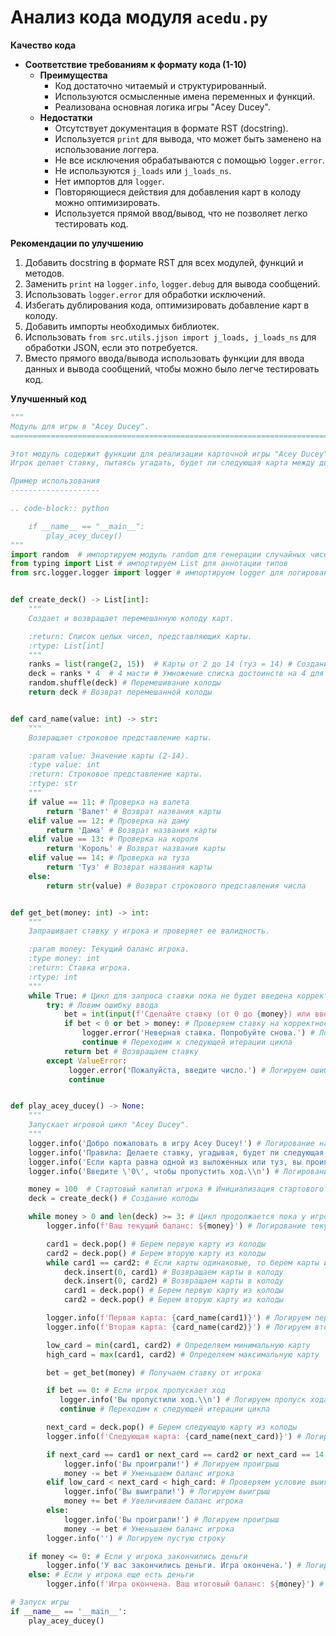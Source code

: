 # Анализ кода модуля `acedu.py`

**Качество кода**
- **Соответствие требованиям к формату кода (1-10)**
    -   **Преимущества**
        -   Код достаточно читаемый и структурированный.
        -   Используются осмысленные имена переменных и функций.
        -   Реализована основная логика игры "Acey Ducey".
    -   **Недостатки**
        -   Отсутствует документация в формате RST (docstring).
        -   Используется `print` для вывода, что может быть заменено на использование логгера.
        -   Не все исключения обрабатываются с помощью `logger.error`.
        -   Не используются `j_loads` или `j_loads_ns`.
        -   Нет импортов для `logger`.
        -   Повторяющиеся действия для добавления карт в колоду можно оптимизировать.
        -   Используется прямой ввод/вывод, что не позволяет легко тестировать код.

**Рекомендации по улучшению**
1.  Добавить docstring в формате RST для всех модулей, функций и методов.
2.  Заменить `print` на `logger.info`, `logger.debug` для вывода сообщений.
3.  Использовать `logger.error` для обработки исключений.
4.  Избегать дублирования кода, оптимизировать добавление карт в колоду.
5.  Добавить импорты необходимых библиотек.
6.  Использовать `from src.utils.jjson import j_loads, j_loads_ns` для обработки JSON, если это потребуется.
7.  Вместо прямого ввода/вывода использовать функции для ввода данных и вывода сообщений, чтобы можно было легче тестировать код.

**Улучшенный код**
```python
"""
Модуль для игры в "Acey Ducey".
=========================================================================================

Этот модуль содержит функции для реализации карточной игры "Acey Ducey".
Игрок делает ставку, пытаясь угадать, будет ли следующая карта между двумя выложенными.

Пример использования
--------------------

.. code-block:: python

    if __name__ == "__main__":
        play_acey_ducey()
"""
import random  # импортируем модуль random для генерации случайных чисел
from typing import List # импортируем List для аннотации типов
from src.logger.logger import logger # импортируем logger для логирования


def create_deck() -> List[int]:
    """
    Создает и возвращает перемешанную колоду карт.

    :return: Список целых чисел, представляющих карты.
    :rtype: List[int]
    """
    ranks = list(range(2, 15))  # Карты от 2 до 14 (туз = 14) # Создание списка достоинств карт
    deck = ranks * 4  # 4 масти # Умножение списка достоинств на 4 для имитации мастей
    random.shuffle(deck) # Перемешивание колоды
    return deck # Возврат перемешанной колоды


def card_name(value: int) -> str:
    """
    Возвращает строковое представление карты.

    :param value: Значение карты (2-14).
    :type value: int
    :return: Строковое представление карты.
    :rtype: str
    """
    if value == 11: # Проверка на валета
        return 'Валет' # Возврат названия карты
    elif value == 12: # Проверка на даму
        return 'Дама' # Возврат названия карты
    elif value == 13: # Проверка на короля
        return 'Король' # Возврат названия карты
    elif value == 14: # Проверка на туза
        return 'Туз' # Возврат названия карты
    else:
        return str(value) # Возврат строкового представления числа


def get_bet(money: int) -> int:
    """
    Запрашивает ставку у игрока и проверяет ее валидность.

    :param money: Текущий баланс игрока.
    :type money: int
    :return: Ставка игрока.
    :rtype: int
    """
    while True: # Цикл для запроса ставки пока не будет введена корректная
        try: # Ловим ошибку ввода
            bet = int(input(f'Сделайте ставку (от 0 до {money}) или введите \'0\' для пропуска хода: ')) # Запрашиваем ставку у игрока
            if bet < 0 or bet > money: # Проверяем ставку на корректность
                logger.error('Неверная ставка. Попробуйте снова.') # Логируем ошибку
                continue # Переходим к следующей итерации цикла
            return bet # Возвращаем ставку
        except ValueError:
             logger.error('Пожалуйста, введите число.') # Логируем ошибку и переходим к следующей итерации цикла
             continue


def play_acey_ducey() -> None:
    """
    Запускает игровой цикл "Acey Ducey".
    """
    logger.info('Добро пожаловать в игру Acey Ducey!') # Логирование начала игры
    logger.info('Правила: Делаете ставку, угадывая, будет ли следующая карта между двумя выложенными.') # Логирование правил игры
    logger.info('Если карта равна одной из выложенных или туз, вы проигрываете.') # Логирование правил игры
    logger.info('Введите \'0\', чтобы пропустить ход.\\n') # Логирование правил игры

    money = 100  # Стартовый капитал игрока # Инициализация стартового капитала игрока
    deck = create_deck() # Создание колоды

    while money > 0 and len(deck) >= 3: # Цикл продолжается пока у игрока есть деньги и в колоде есть хотя бы 3 карты
        logger.info(f'Ваш текущий баланс: ${money}') # Логирование текущего баланса игрока

        card1 = deck.pop() # Берем первую карту из колоды
        card2 = deck.pop() # Берем вторую карту из колоды
        while card1 == card2: # Если карты одинаковые, то берем карты из колоды снова
            deck.insert(0, card1) # Возвращаем карты в колоду
            deck.insert(0, card2) # Возвращаем карты в колоду
            card1 = deck.pop() # Берем первую карту из колоды
            card2 = deck.pop() # Берем вторую карту из колоды

        logger.info(f'Первая карта: {card_name(card1)}') # Логируем первую карту
        logger.info(f'Вторая карта: {card_name(card2)}') # Логируем вторую карту

        low_card = min(card1, card2) # Определяем минимальную карту
        high_card = max(card1, card2) # Определяем максимальную карту

        bet = get_bet(money) # Получаем ставку от игрока

        if bet == 0: # Если игрок пропускает ход
           logger.info('Вы пропустили ход.\\n') # Логируем пропуск хода
           continue # Переходим к следующей итерации цикла

        next_card = deck.pop() # Берем следующую карту из колоды
        logger.info(f'Следующая карта: {card_name(next_card)}') # Логируем следующую карту

        if next_card == card1 or next_card == card2 or next_card == 14: # Проверяем условие проигрыша
            logger.info('Вы проиграли!') # Логируем проигрыш
            money -= bet # Уменьшаем баланс игрока
        elif low_card < next_card < high_card: # Проверяем условие выигрыша
            logger.info('Вы выиграли!') # Логируем выигрыш
            money += bet # Увеличиваем баланс игрока
        else:
            logger.info('Вы проиграли!') # Логируем проигрыш
            money -= bet # Уменьшаем баланс игрока
        logger.info('') # Логируем пустую строку

    if money <= 0: # Если у игрока закончились деньги
        logger.info('У вас закончились деньги. Игра окончена.') # Логируем конец игры
    else: # Если у игрока еще есть деньги
        logger.info(f'Игра окончена. Ваш итоговый баланс: ${money}') # Логируем конец игры с итоговым балансом

# Запуск игры
if __name__ == '__main__':
    play_acey_ducey()
```